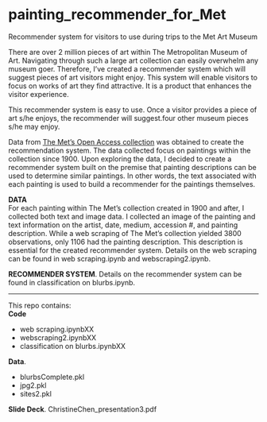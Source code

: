 # painting_recommender_for_Met
Recommender system for visitors to use during trips to the Met Art Museum

There are over 2 million pieces of art within The Metropolitan Museum of Art. Navigating through such a large art collection can easily overwhelm any museum goer. Therefore, I’ve created a recommender system which will suggest pieces of art visitors might enjoy. This system will enable visitors to focus on works of art they find attractive. It is a product that enhances the visitor experience. 

This recommender system is easy to use. Once a visitor provides a piece of art s/he enjoys, the recommender will suggest.four other museum pieces s/he may enjoy.

Data from [The Met’s Open Access collection](https://www.metmuseum.org/art/collection/search#!?q=&perPage=20&sortBy=Relevance&sortOrder=asc&offset=0&pageSize=0) was obtained to create the recommendation system. The data collected focus on paintings within the collection since 1900. Upon exploring the data, I decided to create a recommender system built on the premise that painting descriptions can be used to determine similar paintings. In other words, the text associated with each painting is used to build a recommender for the paintings themselves.

**DATA**  
For each painting within The Met’s collection created in 1900 and after, I collected both text and image data. I collected an image of the painting and text information on the artist, date, medium, accession #, and painting description. While a web scraping of The Met’s collection yielded 3800 observations, only 1106 had the painting description. This description is essential for the created recommender system. Details on the web scraping can be found in web scraping.ipynb and webscraping2.ipynb.

**RECOMMENDER SYSTEM**. 
Details on the recommender system can be found in classification on blurbs.ipynb.

----
This repo contains:  
 **Code**
 * web scraping.ipynbXX
 * webscraping2.ipynbXX
 * classification on blurbs.ipynbXX
 
 **Data**. 
 * blurbsComplete.pkl
 * jpg2.pkl
 * sites2.pkl
 
 **Slide Deck**. 
 ChristineChen_presentation3.pdf
 
 

